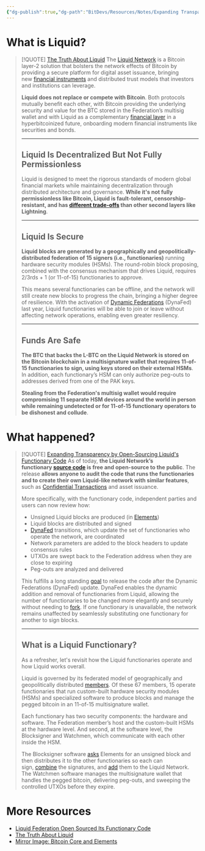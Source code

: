 ```yaml
---
{"dg-publish":true,"dg-path":"BitDevs/Resources/Notes/Expanding Transparency by Open-Sourcing Liquid's Functionary Code.md","permalink":"/bit-devs/resources/notes/expanding-transparency-by-open-sourcing-liquid-s-functionary-code/","title":"Expanding Transparency by Open-Sourcing Liquid's Functionary Code","tags":["bitdevs","socratic-25","bitcoin","liquid","sidechain"],"noteIcon":"3","created":"2023-08-20T21:07:08.089-10:00","updated":"2023-08-20T21:29:36.275-10:00"}
---
```




# What is Liquid?

> [!QUOTE] [The Truth About Liquid](https://blog.liquid.net/the-truth-about-liquid/)
> The [Liquid Network](https://t.me/liquid_community?ref=blog.liquid.net) is a Bitcoin layer-2 solution that bolsters the network effects of Bitcoin by providing a secure platform for digital asset issuance, bringing new [financial instruments](https://specter.solutions/liquid-for-bitcoiners-4-4-financial-securities-infrastructure/?ref=blog.liquid.net) and distributed trust models that investors and institutions can leverage.
> 
> **Liquid does not replace or compete with Bitcoin**. Both protocols mutually benefit each other, with Bitcoin providing the underlying security and value for the BTC stored in the Federation’s multisig wallet and with Liquid as a complementary [financial layer](https://blog.liquid.net/exploring-bitcoin-layer-2/) in a hyperbitcoinized future, onboarding modern financial instruments like securities and bonds.
> 
> ---
> 
> ## Liquid Is Decentralized But Not Fully Permissionless
> 
> Liquid is designed to meet the rigorous standards of modern global financial markets while maintaining decentralization through distributed architecture and governance. **While it's not fully permissionless like Bitcoin, Liquid is fault-tolerant, censorship-resistant, and has [different trade-offs](https://blog.liquid.net/six-differences-between-liquid-and-lightning/) than other second layers like Lightning**.
> 
> ---
> 
> ## Liquid Is Secure
> 
> **Liquid blocks are generated by a geographically and geopolitically-distributed federation of 15 signers (i.e., functionaries)** running hardware security modules (HSMs). The round-robin block proposing, combined with the consensus mechanism that drives Liquid, requires 2/3rds + 1 (or 11-of-15) functionaries to approve.
> 
> This means several functionaries can be offline, and the network will still create new blocks to progress the chain, bringing a higher degree of resilience. With the activation of [Dynamic Federations](https://blog.liquid.net/dynamic-federations-progress-report/) (DynaFed) last year, Liquid functionaries will be able to join or leave without affecting network operations, enabling even greater resiliency.
> 
> ---
> 
> ## Funds Are Safe
> 
> **The BTC that backs the L-BTC on the Liquid Network is stored on the Bitcoin blockchain in a multisignature wallet that requires 11-of-15 functionaries to sign, using keys stored on their external HSMs**. In addition, each functionary’s HSM can only authorize peg-outs to addresses derived from one of the PAK keys.
> 
> **Stealing from the Federation's multisig wallet would require compromising 11 separate HSM devices around the world in person while remaining undetected or for 11-of-15 functionary operators to be dishonest and collude**.

# What happened?

> [!QUOTE] [Expanding Transparency by Open-Sourcing Liquid's Functionary Code](https://blog.liquid.net/expanding-transparency-the-liquid-networks-functionary-code-is-now-open-source/)
> As of today, **the Liquid Network’s functionary [source code](https://github.com/blockstream/liquid-functionary?ref=blog.liquid.net) is free and open-source to the public**. The release **allows anyone to audit the code that runs the functionaries and to create their own Liquid-like network with similar features**, such as [Confidential Transactions](https://blog.liquid.net/guide-to-confidential-transactions/) and asset issuance.
> 
> More specifically, with the functionary code, independent parties and users can now review how:
> - Unsigned Liquid blocks are produced (in [Elements](https://blog.liquid.net/bitcoin-core-and-elements/))
> - Liquid blocks are distributed and signed
> - [DynaFed](https://glossary.blockstream.com/dynamic-federations-dynafed/?ref=blog.liquid.net) transitions, which update the set of functionaries who operate the network, are coordinated
> - Network parameters are added to the block headers to update consensus rules
> - UTXOs are swept back to the Federation address when they are close to expiring
> - Peg-outs are analyzed and delivered
> 
> This fulfills a long standing [goal](https://blog.blockstream.com/response-to-aj-towns-blog-post-about-liquid-consensus-changes/?ref=blog.liquid.net) to release the code after the Dynamic Federations (DynaFed) update. DynaFed enables the dynamic addition and removal of functionaries from Liquid, allowing the number of functionaries to be changed more elegantly and securely without needing to [fork](https://glossary.blockstream.com/fork/?ref=blog.liquid.net). If one functionary is unavailable, the network remains unaffected by seamlessly substituting one functionary for another to sign blocks.
> 
> ---
> 
> ## What is a Liquid Functionary?
> 
> As a refresher, let's revisit how the Liquid functionaries operate and how Liquid works overall.
> 
> Liquid is governed by its federated model of geographically and geopolitically distributed [members](https://blog.liquid.net/liquid-adds-six-new-federation-members-bringing-total-membership-to-67/). Of these 67 members, 15 operate functionaries that run custom-built hardware security modules (HSMs) and specialized software to produce blocks and manage the pegged bitcoin in an 11-of-15 multisignature wallet.
> 
> Each functionary has two security components: the hardware and software. The Federation member’s host and the custom-built HSMs at the hardware level. And second, at the software level, the Blocksigner and Watchmen, which communicate with each other inside the HSM.
> 
> The Blocksigner software [asks](https://elementsproject.org/en/doc/22.0.0/rpc/generating/getnewblockhex/?ref=blog.liquid.net) Elements for an unsigned block and then distributes it to the other functionaries so each can sign, [combine](https://elementsproject.org/en/doc/22.0.0/rpc/generating/combineblocksigs/?ref=blog.liquid.net) the signatures, and [add](https://elementsproject.org/en/doc/0.18.1.7/rpc/mining/submitblock/?ref=blog.liquid.net) them to the Liquid Network. The Watchmen software manages the multisignature wallet that handles the pegged bitcoin, delivering peg-outs, and sweeping the controlled UTXOs before they expire.

# More Resources
- [Liquid Federation Open Sourced Its Functionary Code](https://www.nobsbitcoin.com/liquid-federation-open-sourced-its-functionary-code/)
- [The Truth About Liquid](https://blog.liquid.net/the-truth-about-liquid/)
- [Mirror Image: Bitcoin Core and Elements](https://blog.liquid.net/bitcoin-core-and-elements/)